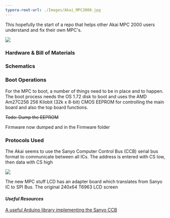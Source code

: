 ```yaml
---
typora-root-url: ./Images/Akai_MPC2000.jpg
---
```


This hopefully the start of a repo that helps other Akai MPC 2000 users understand and fix their own MPC's.

![](/../Akai_MPC2000.jpg)

### Hardware & Bill of Materials



### Schematics

### Boot Operations 

For the MPC to boot, a number of things need to be in place and to happen. The boot process needs the OS 1.72 disk to boot and uses the AMD Am27C256 256 Kilobit (32k x 8-bit) CMOS EEPROM for controlling the main board and also the top board functions. 

~~Todo: Dump the EEPROM~~ 

Firmware now dumped and in the Firmware folder 

### Protocols Used

The Akai seems to use the Sanyo Computer Control Bus (CCB) serial bus format to communicate between all ICs. The address is entered with CS low, then data with CS high

![](/../CCB.png)

The new MPC stuff LCD has an adapter board which translates from Sanyo IC to SPI Bus. The original 240x64 T6963 LCD screen 



#### *Useful Resources*

[A useful Arduino library implementing the Sanyo CCB](https://github.com/RodLophus/SanyoCCB)